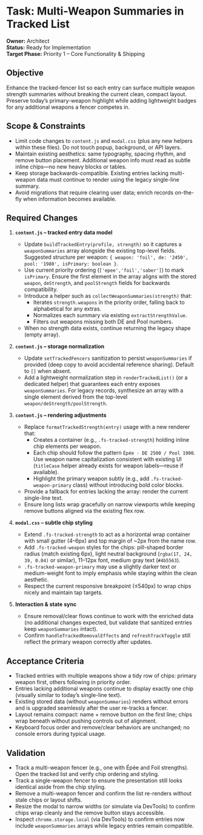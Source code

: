 # Task: Multi-Weapon Summaries in Tracked List

**Owner:** Architect  
**Status:** Ready for Implementation  
**Target Phase:** Priority 1 – Core Functionality & Shipping

## Objective
Enhance the tracked-fencer list so each entry can surface multiple weapon strength summaries without breaking the current clean, compact layout. Preserve today’s primary-weapon highlight while adding lightweight badges for any additional weapons a fencer competes in.

## Scope & Constraints
- Limit code changes to `content.js` and `modal.css` (plus any new helpers within these files). Do not touch popup, background, or API layers.
- Maintain existing aesthetics: same typography, spacing rhythm, and remove button placement. Additional weapon info must read as subtle inline chips—no new heavy blocks or tables.
- Keep storage backwards-compatible. Existing entries lacking multi-weapon data must continue to render using the legacy single-line summary.
- Avoid migrations that require clearing user data; enrich records on-the-fly when information becomes available.

## Required Changes
1. **`content.js` – tracked entry data model**
   - Update `buildTrackedEntry(profile, strength)` so it captures a `weaponSummaries` array alongside the existing top-level fields. Suggested structure per weapon: `{ weapon: 'foil', de: '2450', pool: '1980', isPrimary: boolean }`.
   - Use current priority ordering (`['epee','foil','saber']`) to mark `isPrimary`. Ensure the first element in the array aligns with the stored `weapon`, `deStrength`, and `poolStrength` fields for backwards compatibility.
   - Introduce a helper such as `collectWeaponSummaries(strength)` that:
     - Iterates `strength.weapons` in the priority order, falling back to alphabetical for any extras.
     - Normalizes each summary via existing `extractStrengthValue`.
     - Filters out weapons missing both DE and Pool numbers.
   - When no strength data exists, continue returning the legacy shape (empty array).

2. **`content.js` – storage normalization**
   - Update `setTrackedFencers` sanitization to persist `weaponSummaries` if provided (deep copy to avoid accidental reference sharing). Default to `[]` when absent.
   - Add a lightweight normalization step in `renderTrackedList()` (or a dedicated helper) that guarantees each entry exposes `weaponSummaries`. For legacy records, synthesize an array with a single element derived from the top-level `weapon/deStrength/poolStrength`.

3. **`content.js` – rendering adjustments**
   - Replace `formatTrackedStrength(entry)` usage with a new renderer that:
     - Creates a container (e.g., `.fs-tracked-strength`) holding inline chip elements per weapon.
     - Each chip should follow the pattern `Épée · DE 2500 / Pool 1900`. Use weapon name capitalization consistent with existing UI (`titleCase` helper already exists for weapon labels—reuse if available).
     - Highlight the primary weapon subtly (e.g., add `.fs-tracked-weapon-primary` class) without introducing bold color blocks.
   - Provide a fallback for entries lacking the array: render the current single-line text.
   - Ensure long lists wrap gracefully on narrow viewports while keeping remove buttons aligned via the existing flex row.

4. **`modal.css` – subtle chip styling**
   - Extend `.fs-tracked-strength` to act as a horizontal wrap container with small gutter (4–6px) and top margin of ~2px from the name row.
   - Add `.fs-tracked-weapon` styles for the chips: pill-shaped border radius (match existing 6px), light neutral background (`rgba(17, 24, 39, 0.04)` or similar), 11–12px font, medium gray text (`#4b5563`).
   - `.fs-tracked-weapon-primary` may use a slightly darker text or medium-weight font to imply emphasis while staying within the clean aesthetic.
   - Respect the current responsive breakpoint (≤540px) to wrap chips nicely and maintain tap targets.

5. **Interaction & state sync**
   - Ensure removal/clear flows continue to work with the enriched data (no additional changes expected, but validate that sanitized entries keep `weaponSummaries` intact).
   - Confirm `handleTrackedRemovalEffects` and `refreshTrackToggle` still reflect the primary weapon correctly after updates.

## Acceptance Criteria
- Tracked entries with multiple weapons show a tidy row of chips: primary weapon first, others following in priority order.
- Entries lacking additional weapons continue to display exactly one chip (visually similar to today’s single-line text).
- Existing stored data (without `weaponSummaries`) renders without errors and is upgraded seamlessly after the user re-tracks a fencer.
- Layout remains compact: name + remove button on the first line; chips wrap beneath without pushing controls out of alignment.
- Keyboard focus order and remove/clear behaviors are unchanged; no console errors during typical usage.

## Validation
- Track a multi-weapon fencer (e.g., one with Épée and Foil strengths). Open the tracked list and verify chip ordering and styling.
- Track a single-weapon fencer to ensure the presentation still looks identical aside from the chip styling.
- Remove a multi-weapon fencer and confirm the list re-renders without stale chips or layout shifts.
- Resize the modal to narrow widths (or simulate via DevTools) to confirm chips wrap cleanly and the remove button stays accessible.
- Inspect `chrome.storage.local` (via DevTools) to confirm entries now include `weaponSummaries` arrays while legacy entries remain compatible.
